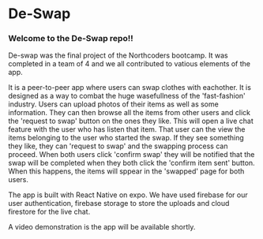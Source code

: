 # De-Swap

### Welcome to the De-Swap repo!!

De-swap was the final project of the Northcoders bootcamp. It was completed in a team of 4 and we all contributed to vatious elements of the app.

It is a peer-to-peer app where users can swap clothes with eachother. It is designed as a way to combat the huge wasefullness of the 'fast-fashion' industry.
Users can upload photos of their items as well as some information. They can then browse all the items from other users and click the 'request to swap' button on the ones they like.
This will open a live chat feature with the user who has listen that item. That user can the view the items belonging to the user who started the swap. If they see something they like,
they can 'request to swap' and the swapping process can proceed. When both users click 'confirm swap' they will be notified that the swap will be completed when they both click the 'confirm item sent' button.
When this happens, the items will sppear in the 'swapped' page for both users.

The app is built with React Native on expo. We have used firebase for our user authentication, firebase storage to store the uploads and cloud firestore for the live chat.

A video demonstration is the app will be available shortly.

